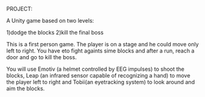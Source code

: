 PROJECT:

A Unity game based on two levels:

1)dodge the blocks
2)kill the final boss

This is a first person game. The player is on a stage and he could move only left to right. You have eto fight againts sime blocks and after a run, reach a door and go to kill the boss. 

You will use Emotiv (a helmet controlled by EEG impulses) to shoot the blocks, Leap (an infrared sensor capable of recognizing a hand) to move the player left to right and Tobii(an eyetracking system) to look around and aim the blocks. 


